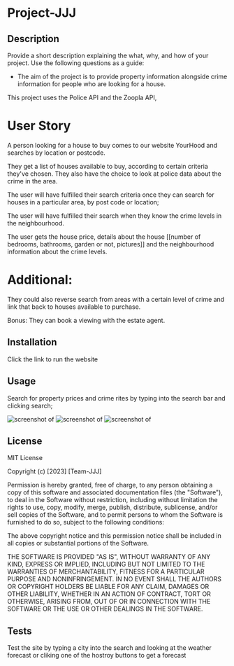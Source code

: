 # Project-JJJ

## Description

Provide a short description explaining the what, why, and how of your project. Use the following questions as a guide:

- The aim of the project is to provide property information alongside crime information for people who are looking for a house. 

This project uses the Police API and the Zoopla API,

# User Story

A person looking for a house to buy comes to our website YourHood and searches by location or postcode.

They get a list of houses available to buy, according to certain criteria they've chosen. They also have the choice to look at police data about the crime in the area.

The user will have fulfilled their search criteria once they can search for houses in a particular area, by post code or location;

The user will have fulfilled their search when they know the crime levels in the neighbourhood.

The user gets the house price, details about the house [[number of bedrooms, bathrooms, garden or not, pictures]] and the neighbourhood information about the crime levels.

# Additional:
They could also reverse search from areas with a certain level of crime and link that back to houses available to purchase.

Bonus:
They can book a viewing with the estate agent.

## Installation

Click the link to run the website



## Usage

Search for property prices and crime rites by typing into the search bar and clicking search;

![screenshot of ]()
![screenshot of ]()
![screenshot of ]()

## License

MIT License

Copyright (c) [2023] [Team-JJJ]

Permission is hereby granted, free of charge, to any person obtaining a copy
of this software and associated documentation files (the "Software"), to deal
in the Software without restriction, including without limitation the rights
to use, copy, modify, merge, publish, distribute, sublicense, and/or sell
copies of the Software, and to permit persons to whom the Software is
furnished to do so, subject to the following conditions:

The above copyright notice and this permission notice shall be included in all
copies or substantial portions of the Software.

THE SOFTWARE IS PROVIDED "AS IS", WITHOUT WARRANTY OF ANY KIND, EXPRESS OR
IMPLIED, INCLUDING BUT NOT LIMITED TO THE WARRANTIES OF MERCHANTABILITY,
FITNESS FOR A PARTICULAR PURPOSE AND NONINFRINGEMENT. IN NO EVENT SHALL THE
AUTHORS OR COPYRIGHT HOLDERS BE LIABLE FOR ANY CLAIM, DAMAGES OR OTHER
LIABILITY, WHETHER IN AN ACTION OF CONTRACT, TORT OR OTHERWISE, ARISING FROM,
OUT OF OR IN CONNECTION WITH THE SOFTWARE OR THE USE OR OTHER DEALINGS IN THE
SOFTWARE.


## Tests

Test the site by typing a city into the search and looking at the weather forecast or cliking one of the hostroy buttons to get a forecast